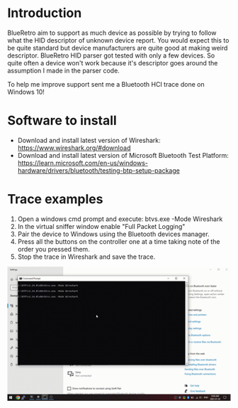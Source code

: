 # Introduction
BlueRetro aim to support as much device as possible by trying to follow what the HID descriptor
of unknown device report. You would expect this to be quite standard but device manufacturers
are quite good at making weird descriptor. BlueRetro HID parser got tested with only a few devices.
So quite often a device won't work because it's descriptor goes around the assumption I made in the
parser code.

To help me improve support sent me a Bluetooth HCI trace done on Windows 10!

# Software to install
* Download and install latest version of Wireshark:
  https://www.wireshark.org/#download
* Download and install latest version of Microsoft Bluetooth Test Platform:
  https://learn.microsoft.com/en-us/windows-hardware/drivers/bluetooth/testing-btp-setup-package

# Trace examples
1. Open a windows cmd prompt and execute: btvs.exe -Mode Wireshark
2. In the virtual sniffer window enable "Full Packet Logging"
3. Pair the device to Windows using the Bluetooth devices manager.
4. Press all the buttons on the controller one at a time taking note of the order you pressed them.
5. Stop the trace in Wireshark and save the trace.

![](img/win10_bt_hci_trace.gif)